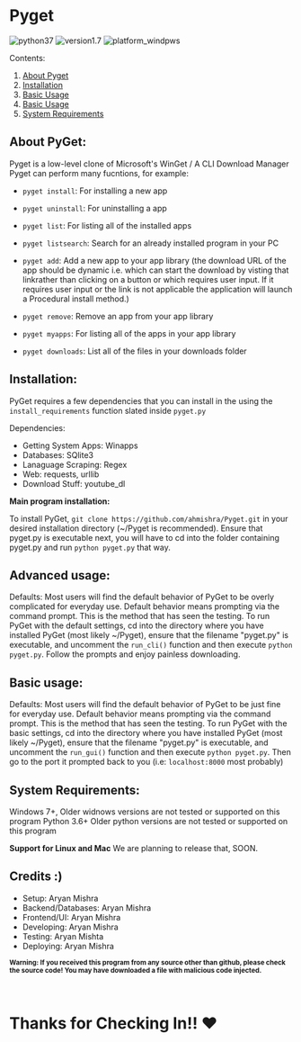 # Pyget


![python37](https://img.shields.io/badge/python-3.7-red)
![version1.7](https://img.shields.io/badge/app-v1.7-blue)
![platform_windpws](https://img.shields.io/badge/platform-windows-green)

Contents:

1. [About Pyget](#about-pyget)
2. [Installation](#installation)
3. [Basic Usage](#basic-usage)
4. [Basic Usage](#advanced-usage)
5. [System Requirements](#system-requirements)

## About PyGet:

Pyget is a low-level clone of Microsoft's WinGet / A CLI Download Manager
Pyget can perform many fucntions, for example:

- `pyget install`: For installing a new app
- `pyget uninstall`: For uninstalling a app
- `pyget list`: For listing all of the installed apps
- `pyget listsearch`: Search for an already installed program in your PC

- `pyget add`: Add a new app to your app library (the download URL of the app should be dynamic i.e. which can start the download by visting that linkrather than clicking on a button or which requires user input. If it requires user input or the link is not applicable the application will launch a Procedural install method.)

- `pyget remove`: Remove an app from your app library
- `pyget myapps`: For listing all of the apps in your app library
- `pyget downloads`: List all of the files in your downloads folder

## Installation:

PyGet requires a few dependencies that you can install in the using the `install_requirements` function slated inside `pyget.py`

Dependencies:
- Getting System Apps: Winapps
- Databases: SQlite3
- Lanaguage Scraping: Regex
- Web: requests, urllib
- Download Stuff: youtube_dl
    

<b>Main program installation:</b>

To install PyGet, `git clone https://github.com/ahmishra/Pyget.git` in your desired
installation directory (~/Pyget is recommended).  Ensure that pyget.py is 
executable next, you will have to cd into the folder
containing pyget.py and run ```python pyget.py``` that way. 

## Advanced usage:

Defaults:
Most users will find the default behavior of PyGet to be overly complicated for everyday
use.  Default behavior means prompting via the command prompt.  This is the method that 
has seen the testing.  To run PyGet with the default settings, cd 
into the directory where you have installed PyGet (most likely ~/Pyget), ensure
that the filename "pyget.py" is executable, and uncomment the `run_cli()` function and then execute
```python pyget.py```.  Follow the prompts and enjoy painless downloading.

## Basic usage:

Defaults:
Most users will find the default behavior of PyGet to be just fine for everyday
use.  Default behavior means prompting via the command prompt.  This is the method that 
has seen the testing.  To run PyGet with the basic settings, cd 
into the directory where you have installed PyGet (most likely ~/Pyget), ensure
that the filename "pyget.py" is executable, and uncomment the `run_gui()` function and then execute
```python pyget.py```.  Then go to the port it prompted back to you (i.e: `localhost:8000` most probably)


## System Requirements:

Windows 7+, Older widnows versions are not tested or supported on this program
Python 3.6+ Older python versions are not tested or supported on this program

<b>Support for Linux and Mac</b>
We are planning to release that, SOON.

## Credits :)
- Setup: Aryan Mishra
- Backend/Databases: Aryan Mishra
- Frontend/UI: Aryan Mishra
- Developing: Aryan Mishra
- Testing: Aryan Mishta
- Deploying: Aryan Mishra

<small><b>Warning: If you received this program from any source other than
github, please check the source code! You may have
downloaded a file with malicious code injected.<b></small>

<br>

# Thanks for Checking In!! ❤

<br>

